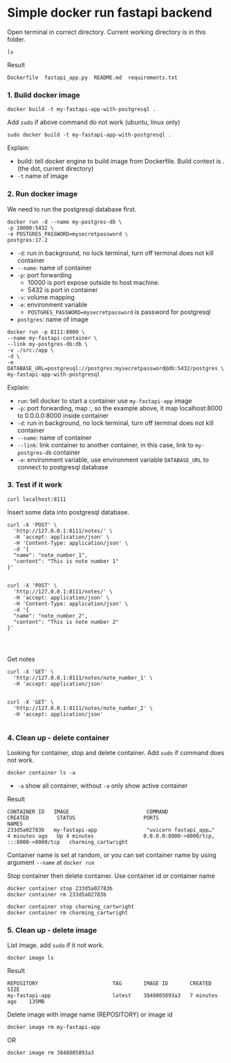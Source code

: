 # Simple docker run fastapi backend

Open terminal in correct directory. Current working directory is in this folder. 

```
ls
```
Result 
```
Dockerfile  fastapi_app.py  README.md  requirements.txt
```

### 1. Build docker image 
```
docker build -t my-fastapi-app-with-postgresql .
```
Add `sudo` if above command do not work (ubuntu, linux only)
```
sudo docker build -t my-fastapi-app-with-postgresql .
```

Explain:

- build: tell docker engine to build image from Dockerfile. Build context is . (the dot, current directory)
- `-t` name of image 

### 2. Run docker image 


We need to run the postgresql database first. 


```
docker run -d --name my-postgres-db \
-p 10000:5432 \
-e POSTGRES_PASSWORD=mysecretpassword \
postgres:17.2
```

- `-d`: run in background, no lock terminal, turn off terminal does not kill container
- `--name`: name of container
- `-p`: port forwarding
    -  10000 is port expose outside to host machine. 
    -  5432 is port in container 
- `-v`: volume mapping
- `-e`: environment variable
    - `POSTGRES_PASSWORD=mysecretpassword` is password for postgresql
- `postgres`: name of image

```
docker run -p 8111:8000 \
--name my-fastapi-container \
--link my-postgres-db:db \
-v ./src:/app \
-d \
-e DATABASE_URL=postgresql://postgres:mysecretpassword@db:5432/postgres \
my-fastapi-app-with-postgresql
```


Explain: 
- `run`: tell docker to start a container use `my-fastapi-app` image 
- `-p`: port forwarding, map <host-pc-port>:<container-port>, so the example above, it map localhost:8000 to 0.0.0.0:8000 inside container
- `-d`: run in background, no lock terminal, turn off terminal does not kill container 
- `--name`: name of container
- `--link`: link container to another container, in this case, link to `my-postgres-db` container
- `-e`: environment variable, use environment variable `DATABASE_URL` to connect to postgresql database


### 3. Test if it work 

```
curl localhost:8111
```


Insert some data into postgresql database.

```
curl -X 'POST' \
  'http://127.0.0.1:8111/notes/' \
  -H 'accept: application/json' \
  -H 'Content-Type: application/json' \
  -d '{
  "name": "note_number_1",
  "content": "This is note number 1"
}'


curl -X 'POST' \
  'http://127.0.0.1:8111/notes/' \
  -H 'accept: application/json' \
  -H 'Content-Type: application/json' \
  -d '{
  "name": "note_number_2",
  "content": "This is note number 2"
}'




```


Get notes 
```
curl -X 'GET' \
  'http://127.0.0.1:8111/notes/note_number_1' \
  -H 'accept: application/json'


curl -X 'GET' \
  'http://127.0.0.1:8111/notes/note_number_2' \
  -H 'accept: application/json'


```

### 4. Clean up - delete container

Looking for container, stop and delete container. Add `sudo` if command does not work.

```
docker container ls -a 
```

- `-a` show all container, without `-a` only show active container

Result 
```
CONTAINER ID   IMAGE                         COMMAND                  CREATED         STATUS                      PORTS                                       NAMES
233d5a02783b   my-fastapi-app                "uvicorn fastapi_app…"   4 minutes ago   Up 4 minutes                0.0.0.0:8000->8000/tcp, :::8000->8000/tcp   charming_cartwright
```

Container name is set at random, or you can set container name by using argument `--name` at `docker run`

Stop container then delete container. Use container id or container name 

```
docker container stop 233d5a02783b
docker container rm 233d5a02783b
```

```
docker container stop charming_cartwright
docker container rm charming_cartwright
```

### 5. Clean up - delete image

List image. add `sudo` if it not work. 

```
docker image ls
```
Result
```
REPOSITORY                        TAG       IMAGE ID       CREATED          SIZE
my-fastapi-app                    latest    3848805893a3   7 minutes ago    135MB
```

Delete image with image name (REPOSITORY) or image id
```
docker image rm my-fastapi-app
```
OR
```
docker image rm 3848805893a3
```